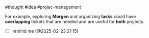 #thought #idea #projec-management

For example, exploring **Morgen** and organizing **tasks** could have **overlapping** tickets that are needed and are useful for **both** projects.

- [ ] remind me (@2025-02-23 21:15)